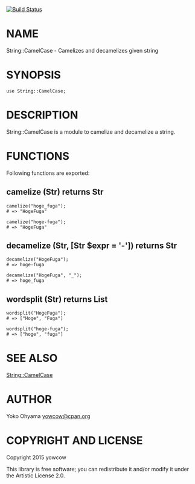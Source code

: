 [![Build Status](https://travis-ci.org/yowcow/p6-String-CamelCase.svg?branch=master)](https://travis-ci.org/yowcow/p6-String-CamelCase)

NAME
====

String::CamelCase - Camelizes and decamelizes given string

SYNOPSIS
========

    use String::CamelCase;

DESCRIPTION
===========

String::CamelCase is a module to camelize and decamelize a string.

FUNCTIONS
=========

Following functions are exported:

camelize (Str) returns Str
--------------------------

    camelize("hoge_fuga");
    # => "HogeFuga"

    camelize("hoge-fuga");
    # => "HogeFuga"

decamelize (Str, [Str $expr = '-']) returns Str
-----------------------------------------------

    decamelize("HogeFuga");
    # => hoge-fuga

    decamelize("HogeFuga", "_");
    # => hoge_fuga

wordsplit (Str) returns List
----------------------------

    wordsplit("HogeFuga");
    # => ["Hoge", "Fuga"]

    wordsplit("hoge-fuga");
    # => ["hoge", "fuga"]

SEE ALSO
========

[String::CamelCase](http://search.cpan.org/dist/String-CamelCase/lib/String/CamelCase.pm)

AUTHOR
======

Yoko Ohyama <yowcow@cpan.org>

COPYRIGHT AND LICENSE
=====================

Copyright 2015 yowcow

This library is free software; you can redistribute it and/or modify it under the Artistic License 2.0.

